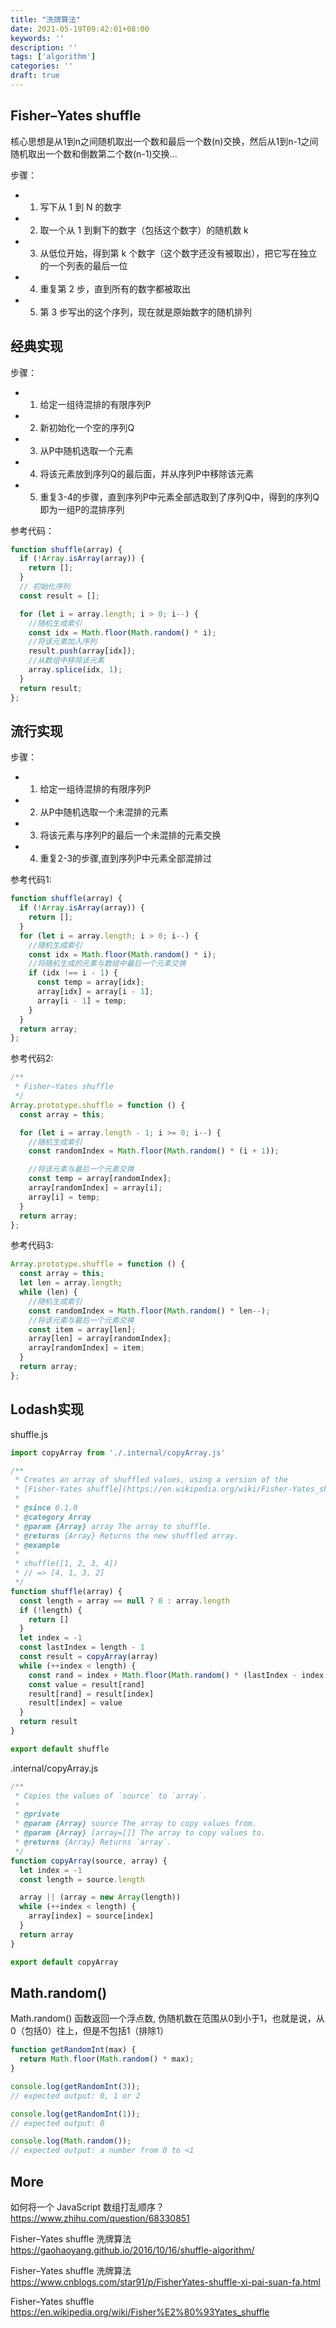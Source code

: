 ```yaml
---
title: "洗牌算法"
date: 2021-05-19T09:42:01+08:00
keywords: ''
description: ''
tags: ['algorithm']
categories: ''
draft: true
---
```


## Fisher–Yates shuffle

核心思想是从1到n之间随机取出一个数和最后一个数(n)交换，然后从1到n-1之间随机取出一个数和倒数第二个数(n-1)交换...

步骤：

- 1. 写下从 1 到 N 的数字
- 2. 取一个从 1 到剩下的数字（包括这个数字）的随机数 k
- 3. 从低位开始，得到第 k 个数字（这个数字还没有被取出），把它写在独立的一个列表的最后一位
- 4. 重复第 2 步，直到所有的数字都被取出
- 5. 第 3 步写出的这个序列，现在就是原始数字的随机排列

## 经典实现

步骤：

- 1. 给定一组待混排的有限序列P
- 2. 新初始化一个空的序列Q
- 3. 从P中随机选取一个元素
- 4. 将该元素放到序列Q的最后面，并从序列P中移除该元素 
- 5. 重复3-4的步骤，直到序列P中元素全部选取到了序列Q中，得到的序列Q即为一组P的混排序列

参考代码：

```javascript
function shuffle(array) {
  if (!Array.isArray(array)) {
    return [];
  }
  // 初始化序列
  const result = [];

  for (let i = array.length; i > 0; i--) {
    //随机生成索引
    const idx = Math.floor(Math.random() * i);
    //将该元素加入序列
    result.push(array[idx]);
    //从数组中移除该元素
    array.splice(idx, 1);
  }
  return result;
};
```

## 流行实现

步骤：

- 1. 给定一组待混排的有限序列P
- 2. 从P中随机选取一个未混排的元素
- 3. 将该元素与序列P的最后一个未混排的元素交换
- 4. 重复2-3的步骤,直到序列P中元素全部混排过

参考代码1:

```javascript
function shuffle(array) {
  if (!Array.isArray(array)) {
    return [];
  }
  for (let i = array.length; i > 0; i--) {
    //随机生成索引
    const idx = Math.floor(Math.random() * i);
    //将随机生成的元素与数组中最后一个元素交换
    if (idx !== i - 1) {
      const temp = array[idx];
      array[idx] = array[i - 1];
      array[i - 1] = temp;
    }
  }
  return array;
};
```

参考代码2:

```javascript
/**
 * Fisher–Yates shuffle
 */
Array.prototype.shuffle = function () {
  const array = this;

  for (let i = array.length - 1; i >= 0; i--) {
    //随机生成索引
    const randomIndex = Math.floor(Math.random() * (i + 1));

    //将该元素与最后一个元素交换
    const temp = array[randomIndex];
    array[randomIndex] = array[i];
    array[i] = temp;
  }
  return array;
};
```

参考代码3:

```javascript
Array.prototype.shuffle = function () {
  const array = this;
  let len = array.length;
  while (len) {
    //随机生成索引
    const randomIndex = Math.floor(Math.random() * len--);
    //将该元素与最后一个元素交换
    const item = array[len];
    array[len] = array[randomIndex];
    array[randomIndex] = item;
  }
  return array;
};
```

## Lodash实现

shuffle.js

```javascript
import copyArray from './.internal/copyArray.js'

/**
 * Creates an array of shuffled values, using a version of the
 * [Fisher-Yates shuffle](https://en.wikipedia.org/wiki/Fisher-Yates_shuffle).
 *
 * @since 0.1.0
 * @category Array
 * @param {Array} array The array to shuffle.
 * @returns {Array} Returns the new shuffled array.
 * @example
 *
 * shuffle([1, 2, 3, 4])
 * // => [4, 1, 3, 2]
 */
function shuffle(array) {
  const length = array == null ? 0 : array.length
  if (!length) {
    return []
  }
  let index = -1
  const lastIndex = length - 1
  const result = copyArray(array)
  while (++index < length) {
    const rand = index + Math.floor(Math.random() * (lastIndex - index + 1))
    const value = result[rand]
    result[rand] = result[index]
    result[index] = value
  }
  return result
}

export default shuffle
```

.internal/copyArray.js 

```javascript
/**
 * Copies the values of `source` to `array`.
 *
 * @private
 * @param {Array} source The array to copy values from.
 * @param {Array} [array=[]] The array to copy values to.
 * @returns {Array} Returns `array`.
 */
function copyArray(source, array) {
  let index = -1
  const length = source.length

  array || (array = new Array(length))
  while (++index < length) {
    array[index] = source[index]
  }
  return array
}

export default copyArray
```

## Math.random()

Math.random() 函数返回一个浮点数,  伪随机数在范围从0到小于1，也就是说，从0（包括0）往上，但是不包括1（排除1）

```javascript
function getRandomInt(max) {
  return Math.floor(Math.random() * max);
}

console.log(getRandomInt(3));
// expected output: 0, 1 or 2

console.log(getRandomInt(1));
// expected output: 0

console.log(Math.random());
// expected output: a number from 0 to <1
```

## More

如何将一个 JavaScript 数组打乱顺序？   
https://www.zhihu.com/question/68330851  

Fisher–Yates shuffle 洗牌算法     
https://gaohaoyang.github.io/2016/10/16/shuffle-algorithm/  

Fisher–Yates shuffle 洗牌算法  
https://www.cnblogs.com/star91/p/FisherYates-shuffle-xi-pai-suan-fa.html

Fisher–Yates shuffle  
https://en.wikipedia.org/wiki/Fisher%E2%80%93Yates_shuffle  
